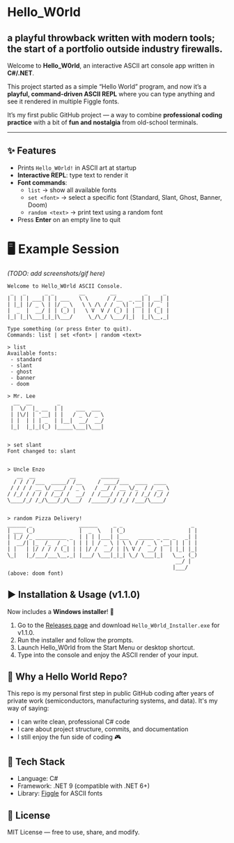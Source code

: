 ﻿# Hello_W0rld
## a playful throwback written with modern tools; the start of a portfolio outside industry firewalls.

Welcome to **Hello_W0rld**, an interactive ASCII art console app written in **C#/.NET**.  

This project started as a simple “Hello World” program, and now it’s a **playful, command-driven ASCII REPL** where you can type anything and see it rendered in multiple Figgle fonts.  

It’s my first public GitHub project — a way to combine **professional coding practice** with a bit of **fun and nostalgia** from old-school terminals.  

---

## ✨ Features
- Prints `Hello_W0rld!` in ASCII art at startup  
- **Interactive REPL**: type text to render it  
- **Font commands**:
  - `list` → show all available fonts  
  - `set <font>` → select a specific font (Standard, Slant, Ghost, Banner, Doom)  
  - `random <text>` → print text using a random font  
- Press **Enter** on an empty line to quit  

# 🖥️ Example Session
*(TODO: add screenshots/gif here)*
```
Welcome to Hello_W0rld ASCII Console.
 _   _      _ _        __        __         _     _ 
| | | | ___| | | ___   \ \      / /__  _ __| | __| |
| |_| |/ _ \ | |/ _ \   \ \ /\ / / _ \| '__| |/ _` |
|  _  |  __/ | | (_) |   \ V  V / (_) | |  | | (_| |
|_| |_|\___|_|_|\___/     \_/\_/ \___/|_|  |_|\__,_|

Type something (or press Enter to quit).
Commands: list | set <font> | random <text>

> list
Available fonts:
 - standard
 - slant
 - ghost
 - banner
 - doom

> Mr. Lee
  __  __        _
 |  \/  |_ __  | |    ___  ___
 | |\/| | '__| | |   / _ \/ _ \
 | |  | | | _  | |__|  __/  __/
 |_|  |_|_|(_) |_____\___|\___|


> set slant
Font changed to: slant


> Uncle Enzo
   __  __           __        ______
  / / / /___  _____/ /__     / ____/___  ____  ____
 / / / / __ \/ ___/ / _ \   / __/ / __ \/_  / / __ \
/ /_/ / / / / /__/ /  __/  / /___/ / / / / /_/ /_/ /
\____/_/ /_/\___/_/\___/  /_____/_/ /_/ /___/\____/


> random Pizza Delivery!
______ _               ______     _ _                      _
| ___ (_)              |  _  \   | (_)                    | |
| |_/ /_ __________ _  | | | |___| |___   _____ _ __ _   _| |
|  __/| |_  /_  / _` | | | | / _ \ | \ \ / / _ \ '__| | | | |
| |   | |/ / / / (_| | | |/ /  __/ | |\ V /  __/ |  | |_| |_|
\_|   |_/___/___\__,_| |___/ \___|_|_| \_/ \___|_|   \__, (_)
                                                      __/ |
                                                     |___/
(above: doom font)
```


## ▶️ Installation & Usage (v1.1.0)

Now includes a **Windows installer**! 🎉

1. Go to the [Releases page](https://github.com/sooperD00/Hello_W0rld/releases) and download `Hello_W0rld_Installer.exe` for v1.1.0.
2. Run the installer and follow the prompts.
3. Launch Hello_W0rld from the Start Menu or desktop shortcut.
4. Type into the console and enjoy the ASCII render of your input.


## 📜 Why a Hello World Repo?

This repo is my personal first step in public GitHub coding after years of private work (semiconductors, manufacturing systems, and data). It's my way of saying:
- I can write clean, professional C# code
- I care about project structure, commits, and documentation
- I still enjoy the fun side of coding 🎮


## 🧰 Tech Stack
- Language: C#
- Framework: .NET 9 (compatible with .NET 6+)
- Library: [Figgle](https://www.nuget.org/packages/Figgle/) for ASCII fonts


## 📄 License
MIT License — free to use, share, and modify.
